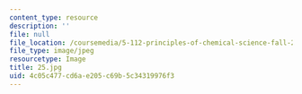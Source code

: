 ```yaml
---
content_type: resource
description: ''
file: null
file_location: /coursemedia/5-112-principles-of-chemical-science-fall-2005/4c05c477cd6ae205c69b5c34319976f3_25.jpg
file_type: image/jpeg
resourcetype: Image
title: 25.jpg
uid: 4c05c477-cd6a-e205-c69b-5c34319976f3
---
```

